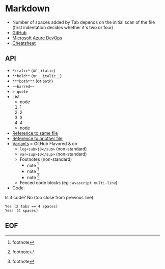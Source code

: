 # Markdown

* Number of spaces added by Tab depends on the initial scan of the file (first indentation decides whether it's two or four)
* [GitHub](https://guides.github.com/features/mastering-markdown)
* [Microsoft Azure DevOps](https://learn.microsoft.com/en-us/azure/devops/project/wiki/markdown-guidance?view=azure-devops)
* [Cheatsheet](https://github.com/adam-p/markdown-here/wiki/Markdown-Cheatsheet)

## API

* `*italic*` (or `_italic`)
* `**bold**` (or `__italic__`)
* `***both***` (or ```both```)
* `~~barred~~`
* `> quote`
* List
  * node
  1. 1
  2. 2
  3. 3
  4. 4
  * node
* [Reference to same file](#eof)
* [Reference to another file](../CheatSheets/Markdown.md#eof)
* [Variants](https://en.wikipedia.org/wiki/Markdown#Variants) = GitHub Flavored & co
  * `log<sub>10</sub>` (non-standard)
  * `var<sup>10</sup>` (non-standard)
  * Footnotes (non-standard)
    * note [^1]
    * note [^a]
    * note [^note]
  * Fenced code blocks (eg ```javascript multi-line```)
* Code:

Is it code?
    No (too close from previous line)

    Yes (2 tabs == 4 spaces)
    Yes! (4 spaces)

## EOF

[^1]: footnote
[^a]: footnote
[^note]: footnote
